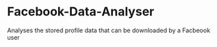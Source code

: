 Facebook-Data-Analyser
======================

Analyses the stored profile data that can be downloaded by a Facbeook user
